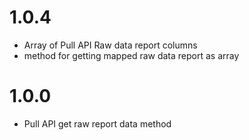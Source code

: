 # 1.0.4
 - Array of Pull API Raw data report columns
 - method for getting mapped raw data report as array

# 1.0.0
 - Pull API get raw report data method
